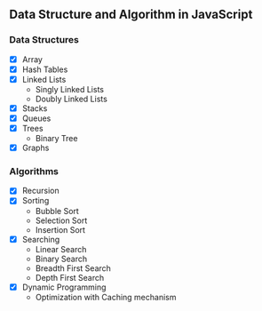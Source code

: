 ## Data Structure and Algorithm in JavaScript

### Data Structures

- [x] Array
- [x] Hash Tables
- [x] Linked Lists
  - Singly Linked Lists
  - Doubly Linked Lists
- [x] Stacks
- [x] Queues
- [x] Trees
  - Binary Tree
- [x] Graphs

### Algorithms

- [x] Recursion
- [x] Sorting
  - Bubble Sort
  - Selection Sort
  - Insertion Sort
- [x] Searching
  - Linear Search
  - Binary Search
  - Breadth First Search
  - Depth First Search
- [x] Dynamic Programming
  - Optimization with Caching mechanism
